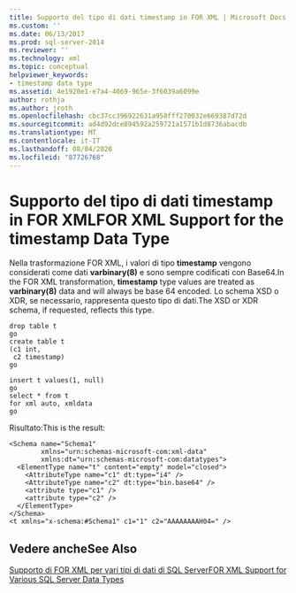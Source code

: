 ```yaml
---
title: Supporto del tipo di dati timestamp in FOR XML | Microsoft Docs
ms.custom: ''
ms.date: 06/13/2017
ms.prod: sql-server-2014
ms.reviewer: ''
ms.technology: xml
ms.topic: conceptual
helpviewer_keywords:
- timestamp data type
ms.assetid: 4e1920e1-e7a4-4069-965e-3f6039a6099e
author: rothja
ms.author: jroth
ms.openlocfilehash: cbc37cc396922631a958fff270032e669387d72d
ms.sourcegitcommit: ad4d92dce894592a259721a1571b1d8736abacdb
ms.translationtype: MT
ms.contentlocale: it-IT
ms.lasthandoff: 08/04/2020
ms.locfileid: "87726768"
---
```

# <a name="for-xml-support-for-the-timestamp-data-type"></a><span data-ttu-id="f822d-102">Supporto del tipo di dati timestamp in FOR XML</span><span class="sxs-lookup"><span data-stu-id="f822d-102">FOR XML Support for the timestamp Data Type</span></span>
  <span data-ttu-id="f822d-103">Nella trasformazione FOR XML, i valori di tipo **timestamp** vengono considerati come dati **varbinary(8)** e sono sempre codificati con Base64.</span><span class="sxs-lookup"><span data-stu-id="f822d-103">In the FOR XML transformation, **timestamp** type values are treated as **varbinary(8)** data and will always be base 64 encoded.</span></span> <span data-ttu-id="f822d-104">Lo schema XSD o XDR, se necessario, rappresenta questo tipo di dati.</span><span class="sxs-lookup"><span data-stu-id="f822d-104">The XSD or XDR schema, if requested, reflects this type.</span></span>  
  
```  
drop table t  
go  
create table t  
(c1 int,  
 c2 timestamp)  
go  
  
insert t values(1, null)  
go  
select * from t  
for xml auto, xmldata  
go  
```  
  
 <span data-ttu-id="f822d-105">Risultato:</span><span class="sxs-lookup"><span data-stu-id="f822d-105">This is the result:</span></span>  
  
```  
<Schema name="Schema1"   
        xmlns="urn:schemas-microsoft-com:xml-data"   
        xmlns:dt="urn:schemas-microsoft-com:datatypes">  
  <ElementType name="t" content="empty" model="closed">  
    <AttributeType name="c1" dt:type="i4" />  
    <AttributeType name="c2" dt:type="bin.base64" />  
    <attribute type="c1" />  
    <attribute type="c2" />  
  </ElementType>  
</Schema>  
<t xmlns="x-schema:#Schema1" c1="1" c2="AAAAAAAAH04=" />  
```  
  
## <a name="see-also"></a><span data-ttu-id="f822d-106">Vedere anche</span><span class="sxs-lookup"><span data-stu-id="f822d-106">See Also</span></span>  
 [<span data-ttu-id="f822d-107">Supporto di FOR XML per vari tipi di dati di SQL Server</span><span class="sxs-lookup"><span data-stu-id="f822d-107">FOR XML Support for Various SQL Server Data Types</span></span>](for-xml-support-for-various-sql-server-data-types.md)  
  
  

